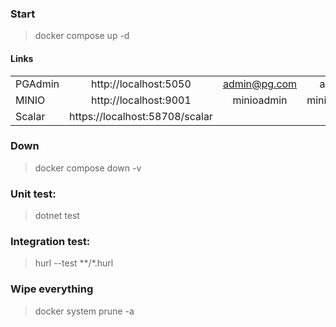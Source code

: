 
### Start
> docker compose up -d

#### Links
| | | | |
|-|:-:|:-:|:------: |
PGAdmin | http://localhost:5050 |admin@pg.com | admin
MINIO | http://localhost:9001 | minioadmin | minioadmin
Scalar | https://localhost:58708/scalar

### Down
> docker compose down -v

### Unit test:
> dotnet test

### Integration test:
> hurl --test **/*.hurl

### Wipe everything
> docker system prune -a